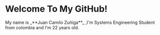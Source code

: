 <html>
  <h1>Welcome To My GitHub!</h1>
  <p>My name is _**Juan Camilo Zuñiga**_ ,I'm Systems Engineering Student from colombia and I'm 22 years old.</p>
</html>
